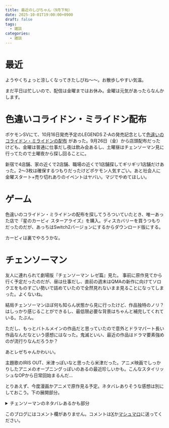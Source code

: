 ```yaml
---
title: 最近のしぴちゃん（9月下旬）
date: 2025-10-01T19:00:00+0900
draft: false
tags:
  - 雑談
categories:
  - 雑談
---
```

# 最近

ようやくちょっと涼しくなってきたしぴね〜〜。お散歩しやすい気温。

まだ平日は忙しいので、配信は金曜まではお休み。金曜は元気があったらなんかします。

# 色違いコライドン・ミライドン配布

ポケモンSVにて、10月16日発売予定のLEGENDS Z-Aの発売記念として[色違いのコライドン・ミライドンの配布](https://www.pokemon.co.jp/info/2025/09/250912_gm01.html) があった。9月26日（金）から店頭配布だったけども、金曜は普通に仕事だし夜は飲み会あるし、土曜昼はチェンソーマン見に行ってたので土曜夜から探し回ることに。

新宿で4店舗、家の近くで2店舗、職場の近くで1店舗探してギリギリ1店舗だけあった。2〜3枚は確保するつもりだったけどポケモン人気すごい。あと社会人に金曜スタート+売り切れありのイベントはヤバい。マジでやめてほしい。

# ゲーム

色違いのコライドン・ミライドンの配布を探してうろついていたとき、唯一あった店で『星のカービィ スターアライズ』を購入。ディスカバリーを買うつもりだったのだが、あっちはSwitch2バージョンにするからダウンロード版にする。

カービィは裏でやろうかな。

# チェンソーマン

友人に連れられて劇場版『チェンソーマン レゼ篇』見た。
事前に原作見てから行く予定だったのだが、昼は仕事だし、直前の週末はQMAの新作に向けてソロクエをものすごい勢いで詰めていたので全然見れないまま見ることになってしまった。よくないね。

結局チェンソーマンほぼ何も知らん状態から見に行ったけど、作品独特のノリ？はしっかり感じることができるし、最低限必要な背景はちゃんと補完してくれている。たぶん。

ただし、もっとバトルメインの作品だと思っていたので意外とドラマパート長い作品なんだなという感想にはなった。鬼滅といい、最近の作品はドラマ要素強めのが流行りなんだろうか？

あとレゼちゃんかわいい。

主題歌のIRIS OUT、米津っぽいなと思ったら米津だった。アニメ映画でしっかりしたアニメのオープニングっぽいのあるの最近珍しいかも。こんなスタイリッシュなOPから日常回始まるんだ…

とりあえず、今度漫画かアニメで原作見る予定。ネタバレありそうな感想は別にしておこう。下の展開部分。







<details>
<summary>チェンソーマンのネタバレあるかも部分</summary>
<p>デンジがレゼに引っかかって学校に行ったりお祭りに行ったりするシーンは、貴重な日常シーンと、作品のお約束の恋愛シーンとして働いているものだと推測した。
 <br>
 レゼが劇中歌でロシア語の歌を歌うんだけど 、なんでロシア語なんだろう？と思ったらちゃんと最後に説明されたなあ。
 <br>
映画の尺の前半使ってやることそれで良かったのか？と最初は思ったが、他の友人とかは割と高評価だったからそういう作品なんだなという感想。
<br>
バトルシーンの作画は概ねさすがMAPPAといった感じなのだが、スピード感を高めるためか攻撃のモーションをかなり速くしていて、どんなやり取りが行われているかちょっとわかりにくい印象を受けた。
<br>
台風とサメがでてきたので実質シャークネードだったのは好き。  
</p>
</details>





このブログにはコメント欄がありません。コメントは[X](https://x.com/CPPP_CPchan)か[マシュマロ](https://marshmallow-qa.com/qeesq0ftfry6tne)に送ってください。